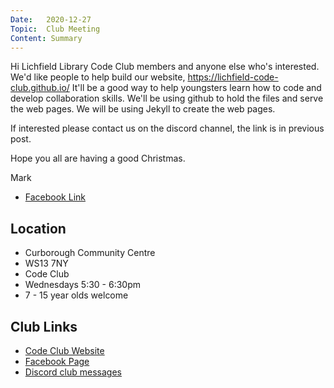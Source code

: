 ```yaml
---
Date:   2020-12-27
Topic:  Club Meeting
Content: Summary
---
```

Hi Lichfield Library Code Club members and anyone else who's interested. 
We'd like people to help build our website, https://lichfield-code-club.github.io/
It'll be a good way to help youngsters learn how to code and develop collaboration skills.
We'll be using github to hold the files and serve the web pages.
We will be using Jekyll to create the web pages.

If interested please contact us on the discord channel, the link is in previous post.

Hope you all are having a good Christmas.

Mark

* [Facebook Link](https://www.facebook.com/1481985248595237/posts/3371802869613456/)

## Location

* Curborough Community Centre
* WS13 7NY
* Code Club
* Wednesdays 5:30 - 6:30pm
* 7 - 15 year olds welcome

## Club Links

* [Code Club Website](https://lichfield-code-club.github.io/)
* [Facebook Page](https://www.facebook.com/LichfieldCoders)
* [Discord club messages](https://discord.gg/szz6xGK)

